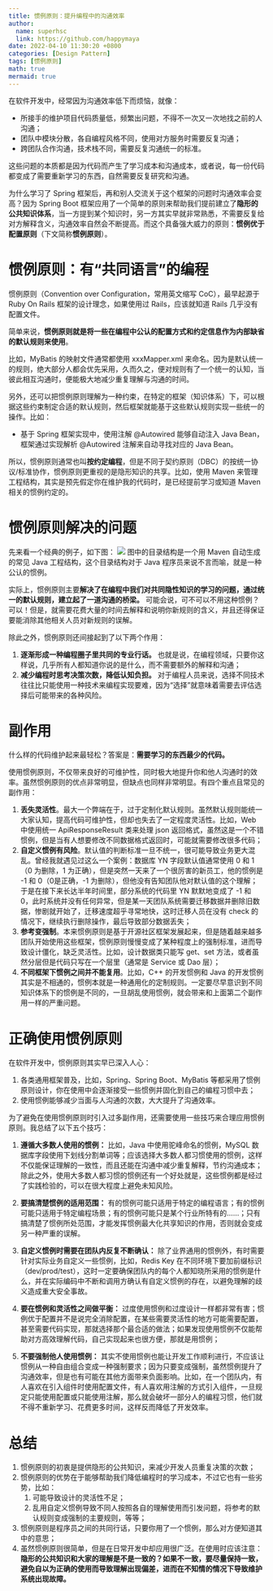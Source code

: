 ```yaml
---
title: 惯例原则：提升编程中的沟通效率 
author:
  name: superhsc
  link: https://github.com/happymaya
date: 2022-04-10 11:30:20 +0800
categories: [Design Pattern]
tags: [惯例原则]
math: true
mermaid: true
---
```


在软件开发中，经常因为沟通效率低下而烦恼，就像：
- 所接手的维护项目代码质量低，频繁出问题，不得不一次又一次地找之前的人沟通；
- 团队中模块分散，各自编程风格不同，使用对方服务时需要反复沟通；
- 跨团队合作沟通，技术栈不同，需要反复沟通统一的标准。

这些问题的本质都是因为代码而产生了学习成本和沟通成本，或者说，每一份代码都变成了需要重新学习的东西，自然需要反复研究和沟通。

为什么学习了 Spring 框架后，再和别人交流关于这个框架的问题时沟通效率会变高？因为 Spring Boot 框架应用了一个简单的原则来帮助我们提前建立了**隐形的公共知识体系**，当一方提到某个知识时，另一方其实早就非常熟悉，不需要反复给对方解释含义，沟通效率自然会不断提高。而这个具备强大威力的原则：**惯例优于配置原则**（下文简称**惯例原则**）。

# 惯例原则：有“共同语言”的编程
惯例原则（Convention over Configuration，常用英文缩写 CoC），最早起源于 Ruby On Rails 框架的设计理念，如果使用过 Rails，应该就知道 Rails 几乎没有配置文件。

简单来说，**惯例原则就是将一些在编程中公认的配置方式和约定信息作为内部缺省的默认规则来使用**。

比如，MyBatis 的映射文件通常都使用 xxxMapper.xml 来命名。因为是默认统一的规则，绝大部分人都会优先采用，久而久之，便对规则有了一个统一的认知，当彼此相互沟通时，便能极大地减少重复理解与沟通的时间。

另外，还可以把惯例原则理解为一种约束，在特定的框架（知识体系）下，可以根据这些约束制定合适的默认规则，然后框架就能基于这些默认规则实现一些统一的操作。比如：
- 基于 Spring 框架实现中，使用注解 @Autowired 能够自动注入 Java Bean，框架通过实现解析 @Autowired 注解来自动寻找对应的 Java Bean。

所以，惯例原则通常也叫**按约定编程**，但是不同于契约原则（DBC）的按统一协议/标准协作，惯例原则更重视的是隐形知识的共享。比如，使用 Maven 来管理工程结构，其实是预先假定你在维护我的代码时，是已经提前学习或知道 Maven 相关的惯例约定的。

# 惯例原则解决的问题

先来看一个经典的例子，如下图：
![](https://images.happymaya.cn/assert/design-patterns/coc.jpg)
图中的目录结构是一个用 Maven 自动生成的常见 Java 工程结构，这个目录结构对于 Java 程序员来说不言而喻，就是一种公认的惯例。

实际上，惯例原则主要**解决了在编程中我们对共同隐性知识的学习的问题，通过统一的默认规则，建立起了一道沟通的桥梁。**
可能会说，可不可以不用这种惯例？可以！但是，就需要花费大量的时间去解释和说明你新规则的含义，并且还得保证要能消除其他相关人员对新规则的误解。

除此之外，惯例原则还间接起到了以下两个作用：
1. **逐渐形成一种编程圈子里共同的专业行话。** 也就是说，在编程领域，只要你这样说，几乎所有人都知道你说的是什么，而不需要额外的解释和沟通；
2. **减少编程时思考决策次数，降低认知负担。** 对于编程人员来说，选择不同技术往往比只能使用一种技术来编程实现要难，因为“选择”就意味着需要去评估选择后可能带来的各种风险。

# 副作用
什么样的代码维护起来最轻松？答案是：**需要学习的东西最少的代码。**

使用惯例原则，不仅带来良好的可维护性，同时极大地提升你和他人沟通时的效率。虽然惯例原则的优点非常明显，但缺点也同样非常明显。有四个重点且常见的副作用：
1. **丢失灵活性**。最大一个弊端在于，过于定制化默认规则。虽然默认规则能统一大家认知，提高代码可维护性，但却也失去了一定程度灵活性。比如，Web 中使用统一 ApiResponseResult 类来处理 json 返回格式，虽然这是一个不错惯例，但是当有人想要修改不同数据格式返回时，可能就需要修改很多代码；
2. **自定义惯例有风险**。默认值的判断标准一旦不统一，很可能导致业务更大混乱。曾经我就遇见过这么一个案例：数据库 YN 字段默认值通常使用 0 和 1（0 为删除，1 为正确），但是突然一天来了一个很厉害的新员工，他的惯例是 -1 和 0（0是正确，-1 为删除），但他没有告知团队他对默认值的这个理解；于是在接下来长达半年时间里，部分系统的代码里 YN 默默地变成了 -1 和 0，此时系统并没有任何异常，但是某一天团队系统需要迁移数据并删除旧数据，惨剧就开始了，迁移速度超乎寻常地快，这时迁移人员在没有 check 的情况下，继续执行删除操作，最后导致部分数据丢失；
3. **参考变强制**。本来惯例原则是基于开源社区框架发展起来，但是随着越来越多团队开始使用这些框架，惯例原则慢慢变成了某种程度上的强制标准，进而导致设计僵化，缺乏灵活性。比如，设计数据类只能写 get、set 方法，或者虽然分层但是代码只写在一个层里（通常是 Service 或 Dao 层）；
4. **不同框架下惯例之间并不能复用**。比如，C++ 的开发惯例和 Java 的开发惯例其实是不相通的，惯例本就是一种通用化的定制规则。一定要尽早意识到不同知识体系下的惯例是不同的，一旦胡乱使用惯例，就会带来和上面第二个副作用一样的严重问题。

# 正确使用惯例原则
在软件开发中，惯例原则其实早已深入人心：
1. 各类通用框架普及，比如，Spring、Spring Boot、MyBatis 等都采用了惯例原则设计，你在使用中会逐渐接受一些惯例并固化到自己的编程习惯中去；
2. 使用惯例能够减少当面与人沟通的次数，大大提升了沟通效率。

为了避免在使用惯例原则时引入过多副作用，还需要使用一些技巧来合理应用惯例原则。我总结了以下五个技巧：
1. **遵循大多数人使用的惯例：**
   比如，Java 中使用驼峰命名的惯例，MySQL 数据库字段使用下划线分割单词等；应该选择大多数人都习惯使用的惯例，这样不仅能保证理解的一致性，而且还能在沟通中减少重复解释，节约沟通成本；除此之外，使用大多数人都习惯的惯例还有一个好处就是，这些惯例都是经过了实践检验的，可以在很大程度上避免未知风险。
   
2. **要搞清楚惯例的适用范围：**
   有的惯例可能只适用于特定的编程语言；有的惯例可能只适用于特定编程场景；有的惯例可能只是某个行业所特有的……；只有搞清楚了惯例所处范围，才能发挥惯例最大化共享知识的作用，否则就会变成另一种严重的误解。
   
3. **自定义惯例时需要在团队内反复不断确认：**
   除了业界通用的惯例外，有时需要针对实际业务自定义一些惯例，比如，Redis Key 在不同环境下要加前缀标识（dev/prod/test），这时一定要确保团队内的每个人都知晓所采用的惯例是什么，并在实际编码中不断和调用方确认有自定义惯例的存在，以避免理解的歧义造成重大安全事故。

4. **要在惯例和灵活性之间做平衡：**
   过度使用惯例和过度设计一样都非常有害；惯例优于配置并不是说完全消除配置，在某些需要灵活性的地方可能需要配置，甚至需要代码实现，那就选择那个最合适的做法；如果发现使用惯例不仅能帮助对方高效理解代码，自己实现起来也很方便，那就是用惯例；

5. **不要强制他人使用惯例：**
   其实不使用惯例也能让开发工作顺利进行，不应该让惯例从一种自由组合变成一种强制要求；因为只要变成强制，虽然惯例提升了沟通效率，但是也有可能在其他方面带来负面影响。比如，在一个团队内，有人喜欢在引入组件时使用配置文件，有人喜欢用注解的方式引入组件，一旦规定只能使用配置或只能使用注解，那么就会破坏一部分人的编程习惯，他们就不得不重新学习、花费更多时间，这样反而降低了开发效率。


# 总结
1. 惯例原则的初衷是提供隐形的公共知识，来减少开发人员重复决策的次数；
2. 惯例原则的优势在于能够帮助我们降低编程时的学习成本，不过它也有一些劣势，比如：
   1. 可能导致设计的灵活性不足；
   2. 乱用自定义惯例导致不同人按照各自的理解使用而引发问题，将参考的默认规则变成强制的主要规则，等等；
3. 惯例原则是程序员之间的共同行话，只要你用了一个惯例，那么对方便知道其中的意思；
4. 虽然惯例原则很简单，但是在日常开发中却应用很广泛。在使用时应该注意：**隐形的公共知识和大家的理解是不是一致的？如果不一致，要尽量保持一致，避免自以为正确的使用而导致理解出现偏差，进而在不知情的情况下导致维护系统出现故障。**
